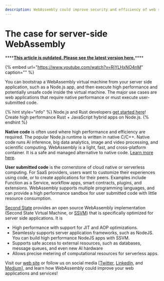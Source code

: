 ```yaml
---
description: WebAssembly could improve security and efficiency of web services
---
```


# The case for server-side WebAssembly

\*\*\*\*[**This article is outdated. Please see the latest version here.**](https://cloud.secondstate.io/server-side-webassembly/why)\*\*\*\*

{% embed url="https://www.youtube.com/watch?v=RjYLHxNO4nM" caption="" %}

You can bootstrap a WebAssembly virtual machine from your server side application, such as a Node.js app, and then execute high performance and potentially unsafe code inside the virtual machine. The major use cases are web applications that require native performance or must execute user-submitted code.

{% hint style="info" %}
Node.js and Rust developers [get started here](../webassembly-on-the-server-side/)! Create high performance Rust + JavaScript hybrid apps on Node.js.
{% endhint %}

**Native code** is often used where high performance and efficiency are required. The popular Node.js runtime is written in native C/C++. Native code runs AI inference, big data analytics, image and video processing, and scientific computing. WebAssembly is a light, fast, and cross-platform container. It is a safe and managed alternative to native code. [Learn more here](https://medium.com/wasm/webassembly-on-the-server-side-c584f874b4a3).

**User submitted code** is the cornerstone of cloud native or serverless computing. For SaaS providers, users want to customize their experiences using code, or to create applications for their peers. Examples include Function as a Service, workflow apps, smart contracts, plugins, and extensions. WebAssembly supports multiple programming languages, and can provide a high performance sandbox for user submitted code with little resource consumption.

[Second State](https://www.secondstate.io/) provides an open source WebAssembly implementation \(Second State Virtual Machine, or [SSVM](https://github.com/second-state/SSVM)\) that is specifically optimized for server side applications. It is

* High performance with support for JIT and AOP optimizations.
* Seamlessly supports server application frameworks, such as NodeJS. You can build high performance NodeJS apps with SSVM.
* Supports safe access to external resources, such as databases, message queues, and even new AI hardware
* Allows precise metering of computational resources for serverless apps.

Visit our [web site](https://www.secondstate.io/) or follow us on social media \[[Twitter](https://twitter.com/secondstateinc), [LinkedIn](https://www.linkedin.com/company/second-state/), and [Medium](https://medium.com/wasm)\], and learn how WebAssembly could improve your web applications and services!

